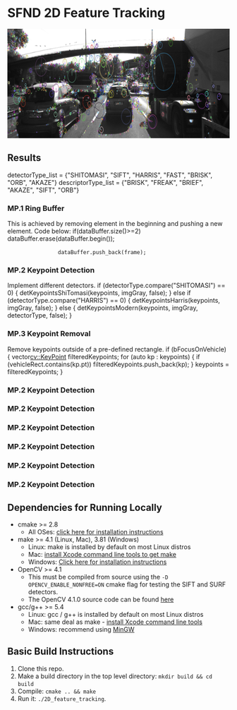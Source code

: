 # SFND 2D Feature Tracking

<img src="images/keypoints.png" width="820" height="248" />

## Results
detectorType_list = {"SHITOMASI", "SIFT", "HARRIS", "FAST", "BRISK", "ORB", "AKAZE"}
descriptorType_list = {"BRISK", "FREAK", "BRIEF", "AKAZE", "SIFT", "ORB"}

### MP.1 Ring Buffer
This is achieved by removing element in the beginning and pushing a new element. Code below:
                    if(dataBuffer.size()>=2)
                        dataBuffer.erase(dataBuffer.begin());

                    dataBuffer.push_back(frame);


### MP.2 Keypoint Detection
Implement different detectors.
                    if (detectorType.compare("SHITOMASI") == 0)
                    {
                        detKeypointsShiTomasi(keypoints, imgGray, false);
                    }
                    else if (detectorType.compare("HARRIS") == 0)
                    {
                        detKeypointsHarris(keypoints, imgGray, false);
                    }
                    else
                    {
                        detKeypointsModern(keypoints, imgGray, detectorType, false);
                    }

### MP.3 Keypoint Removal
Remove keypoints outside of a pre-defined rectangle.
                    if (bFocusOnVehicle)
                    {
                        vector<cv::KeyPoint> filteredKeypoints;
                        for (auto kp : keypoints) {
                            if (vehicleRect.contains(kp.pt)) filteredKeypoints.push_back(kp);
                        }
                        keypoints = filteredKeypoints;
                    }

### MP.2 Keypoint Detection

### MP.2 Keypoint Detection

### MP.2 Keypoint Detection

### MP.2 Keypoint Detection

### MP.2 Keypoint Detection

### MP.2 Keypoint Detection



## Dependencies for Running Locally
* cmake >= 2.8
  * All OSes: [click here for installation instructions](https://cmake.org/install/)
* make >= 4.1 (Linux, Mac), 3.81 (Windows)
  * Linux: make is installed by default on most Linux distros
  * Mac: [install Xcode command line tools to get make](https://developer.apple.com/xcode/features/)
  * Windows: [Click here for installation instructions](http://gnuwin32.sourceforge.net/packages/make.htm)
* OpenCV >= 4.1
  * This must be compiled from source using the `-D OPENCV_ENABLE_NONFREE=ON` cmake flag for testing the SIFT and SURF detectors.
  * The OpenCV 4.1.0 source code can be found [here](https://github.com/opencv/opencv/tree/4.1.0)
* gcc/g++ >= 5.4
  * Linux: gcc / g++ is installed by default on most Linux distros
  * Mac: same deal as make - [install Xcode command line tools](https://developer.apple.com/xcode/features/)
  * Windows: recommend using [MinGW](http://www.mingw.org/)

## Basic Build Instructions

1. Clone this repo.
2. Make a build directory in the top level directory: `mkdir build && cd build`
3. Compile: `cmake .. && make`
4. Run it: `./2D_feature_tracking`.